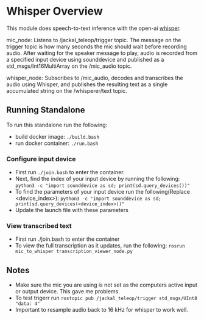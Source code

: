 # Whisper Overview
This module does speech-to-text inference with the open-ai [whisper](https://github.com/openai/whisper).

mic_node: Listens to /jackal_teleop/trigger topic. The message on the trigger topic is how many seconds the mic should wait before recording audio. After waiting for the speaker message to play, audio is recorded from a specified input device using sounddevice and published as a std_msgs/Int16MultiArray on the /mic_audio topic.

whisper_node: Subscribes to /mic_audio, decodes and transcribes the audio using Whisper, and publishes the resulting text as a single accumulated string on the /whisperer/text topic.

## Running Standalone 
To run this standalone run the following:
 - build docker image: `./build.bash`
 - run docker container: `./run.bash`
 
### Configure input device 
- First run `./join.bash` to enter the container.
- Next, find the index of your input device by running the following:
 `python3 -c "import sounddevice as sd; print(sd.query_devices())"`
- To find the parameters of your input device run the following(Replace <device_index>):
`python3 -c "import sounddevice as sd; print(sd.query_devices(<device_index>))"`
- Update the launch file with these parameters

### View transcribed text
- First run ./join.bash to enter the container
- To view the full transcription as it updates, run the following:
`rosrun mic_to_whisper transcription_viewer_node.py`

## Notes
- Make sure the mic you are using is not set as the computers active input or output device. This gave me problems. 
- To test trigerr run `rostopic pub /jackal_teleop/trigger std_msgs/UInt8 "data: 4"`
- Important to resample audio back to 16 kHz for whisper to work well.